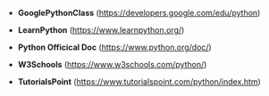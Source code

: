 * **GooglePythonClass** (https://developers.google.com/edu/python)

* **LearnPython** (https://www.learnpython.org/)

* **Python Officical Doc** (https://www.python.org/doc/)

* **W3Schools** (https://www.w3schools.com/python/)

* **TutorialsPoint** (https://www.tutorialspoint.com/python/index.htm)